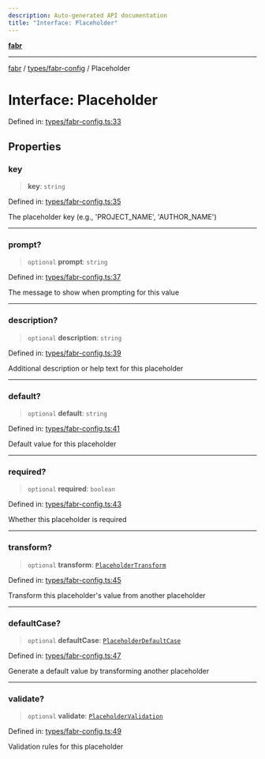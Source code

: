```yaml
---
description: Auto-generated API documentation
title: "Interface: Placeholder"
---
```


[**fabr**](../../../README.md)

***

[fabr](../../../README.md) / [types/fabr-config](../README.md) / Placeholder

# Interface: Placeholder

Defined in: [types/fabr-config.ts:33](https://github.com/yashjawale/fabr/blob/main/src/types/fabr-config.ts#L33)

## Properties

### key

> **key**: `string`

Defined in: [types/fabr-config.ts:35](https://github.com/yashjawale/fabr/blob/main/src/types/fabr-config.ts#L35)

The placeholder key (e.g., 'PROJECT_NAME', 'AUTHOR_NAME')

***

### prompt?

> `optional` **prompt**: `string`

Defined in: [types/fabr-config.ts:37](https://github.com/yashjawale/fabr/blob/main/src/types/fabr-config.ts#L37)

The message to show when prompting for this value

***

### description?

> `optional` **description**: `string`

Defined in: [types/fabr-config.ts:39](https://github.com/yashjawale/fabr/blob/main/src/types/fabr-config.ts#L39)

Additional description or help text for this placeholder

***

### default?

> `optional` **default**: `string`

Defined in: [types/fabr-config.ts:41](https://github.com/yashjawale/fabr/blob/main/src/types/fabr-config.ts#L41)

Default value for this placeholder

***

### required?

> `optional` **required**: `boolean`

Defined in: [types/fabr-config.ts:43](https://github.com/yashjawale/fabr/blob/main/src/types/fabr-config.ts#L43)

Whether this placeholder is required

***

### transform?

> `optional` **transform**: [`PlaceholderTransform`](PlaceholderTransform.md)

Defined in: [types/fabr-config.ts:45](https://github.com/yashjawale/fabr/blob/main/src/types/fabr-config.ts#L45)

Transform this placeholder's value from another placeholder

***

### defaultCase?

> `optional` **defaultCase**: [`PlaceholderDefaultCase`](PlaceholderDefaultCase.md)

Defined in: [types/fabr-config.ts:47](https://github.com/yashjawale/fabr/blob/main/src/types/fabr-config.ts#L47)

Generate a default value by transforming another placeholder

***

### validate?

> `optional` **validate**: [`PlaceholderValidation`](PlaceholderValidation.md)

Defined in: [types/fabr-config.ts:49](https://github.com/yashjawale/fabr/blob/main/src/types/fabr-config.ts#L49)

Validation rules for this placeholder
